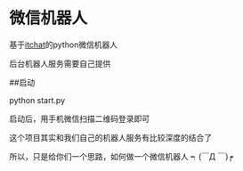 # 微信机器人

基于[itchat](https://github.com/littlecodersh/ItChat)的python微信机器人

后台机器人服务需要自己提供

##启动

python start.py

启动后，用手机微信扫描二维码登录即可

这个项目其实和我们自己的机器人服务有比较深度的结合了

所以，只是给你们一个思路，如何做一个微信机器人 ┑(￣Д ￣)┍
